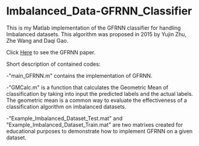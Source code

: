 # Imbalanced_Data-GFRNN_Classifier

This is my Matlab implementation of the GFRNN classifier for handling Imbalanced datasets. This algorithm was proposed in 2015 by Yujin Zhu, Zhe Wang and Daqi Gao.

Click <a href="http://www.sciencedirect.com/science/article/pii/S0950705115003548">Here</a> to see the GFRNN paper.

Short description of contained codes:

-"main_GFRNN.m" contains the implementation of GFRNN.

-"GMCalc.m" is a function that calculates the Geometric Mean of classification by taking into input the predicted labels and the actual labels. The geometric mean is a common way to evaluate the effectiveness of a classification algorithm on imbalanced datasets.

-"Example_Imbalanced_Dataset_Test.mat" and "Example_Imbalanced_Dataset_Train.mat" are two matrixes created for educational purposes to demonstrate how to implement GFRNN on a given dataset.
